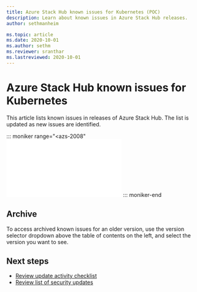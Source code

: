 ```yaml
---
title: Azure Stack Hub known issues for Kubernetes (POC)
description: Learn about known issues in Azure Stack Hub releases.
author: sethmanheim

ms.topic: article
ms.date: 2020-10-01
ms.author: sethm
ms.reviewer: sranthar
ms.lastreviewed: 2020-10-01
---
```


# Azure Stack Hub known issues for Kubernetes

This article lists known issues in releases of Azure Stack Hub. The list is updated as new issues are identified.

::: moniker range="<azs-2008"
![INCLUDE](/azure-stack/include/known-issue-15799987-988a-4c68-bd67-9e66174176e20.md)
::: moniker-end

## Archive

To access archived known issues for an older version, use the version selector dropdown above the table of contents on the left, and select the version you want to see.

## Next steps

- [Review update activity checklist](release-notes-checklist.md)
- [Review list of security updates](release-notes-security-updates.md)
